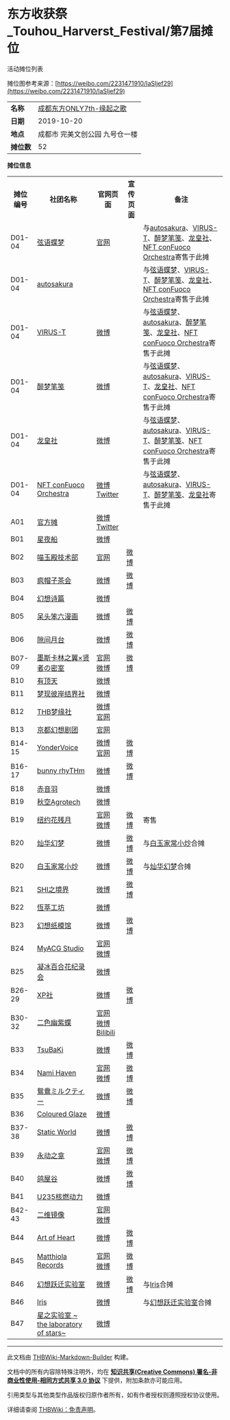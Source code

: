 # 东方收获祭_Touhou_Harverst_Festival/第7届摊位

<!-- source html: G:\repos\THBWiki-Markdown-Builder\THBWikiMarkdown\Temp\main\8\86\ns0%3A%E4%B8%9C%E6%96%B9%E6%94%B6%E8%8E%B7%E7%A5%AD_Touhou_Harverst_Festival%2F%E7%AC%AC7%E5%B1%8A%E6%91%8A%E4%BD%8D.html -->

活动摊位列表

  
摊位图参考来源：[https://weibo.com/2231471910/IaSljef29](https://weibo.com/2231471910/IaSljef29)
  
  
  

  


<table>

<tbody><tr>
<td><b>名称</b></td>
<td><a href="/%E4%B8%9C%E6%96%B9%E6%94%B6%E8%8E%B7%E7%A5%AD_Touhou_Harverst_Festival#7" title="东方收获祭 Touhou Harverst Festival">成都东方ONLY7th-缘起之歌</a>
</td></tr>
<tr>
<td><b>日期</b></td>
<td>2019-10-20
</td></tr>
<tr>
<td><b>地点</b></td>
<td>成都市 完美文创公园 九号仓一楼
</td></tr>
<tr>
<td><b>摊位数</b></td>
<td>52
</td></tr></tbody></table>


 **摊位信息**   

<table><tbody><tr><th>摊位编号</th><th>社团名称</th><th>官网页面</th><th>宣传页面</th><th>备注</th></tr><tr><td id="弦语蝶梦">D01-04</td><td><a href="./弦语蝶梦.md" title="弦语蝶梦">弦语蝶梦</a></td><td><a rel="nofollow" class="external text" href="http://strrationalism.cn/">官网</a></td><td></td><td>与<a href="./AUTOSAKURA.md" title="AUTOSAKURA" unred="">autosakura</a>、<a href="./Structure_Sound.md" title="Structure Sound" unred="">VIRUS-T</a>、<a href="./醉梦笔笺.md" title="醉梦笔笺">醉梦笔笺</a>、<a href="./龙皇社.md" title="龙皇社">龙皇社</a>、<a href="./NFT_conFuoco_orchestra.md" title="NFT conFuoco orchestra" unred="">NFT conFuoco Orchestra</a>寄售于此摊</td></tr>
<tr><td id="autosakura">D01-04</td><td><a href="./AUTOSAKURA.md" title="AUTOSAKURA" unred="">autosakura</a></td><td></td><td></td><td>与<a href="./弦语蝶梦.md" title="弦语蝶梦">弦语蝶梦</a>、<a href="./Structure_Sound.md" title="Structure Sound" unred="">VIRUS-T</a>、<a href="./醉梦笔笺.md" title="醉梦笔笺">醉梦笔笺</a>、<a href="./龙皇社.md" title="龙皇社">龙皇社</a>、<a href="./NFT_conFuoco_orchestra.md" title="NFT conFuoco orchestra" unred="">NFT conFuoco Orchestra</a>寄售于此摊</td></tr>
<tr><td id="VIRUS-T">D01-04</td><td><a href="./Structure_Sound.md" title="Structure Sound" unred="">VIRUS-T</a></td><td><a rel="nofollow" class="external text" href="https://weibo.com/u/7243077443">微博</a></td><td></td><td>与<a href="./弦语蝶梦.md" title="弦语蝶梦">弦语蝶梦</a>、<a href="./AUTOSAKURA.md" title="AUTOSAKURA" unred="">autosakura</a>、<a href="./醉梦笔笺.md" title="醉梦笔笺">醉梦笔笺</a>、<a href="./龙皇社.md" title="龙皇社">龙皇社</a>、<a href="./NFT_conFuoco_orchestra.md" title="NFT conFuoco orchestra" unred="">NFT conFuoco Orchestra</a>寄售于此摊</td></tr>
<tr><td id="醉梦笔笺">D01-04</td><td><a href="./醉梦笔笺.md" title="醉梦笔笺">醉梦笔笺</a></td><td><a rel="nofollow" class="external text" href="http://weibo.com/u/6400894377">微博</a></td><td></td><td>与<a href="./弦语蝶梦.md" title="弦语蝶梦">弦语蝶梦</a>、<a href="./AUTOSAKURA.md" title="AUTOSAKURA" unred="">autosakura</a>、<a href="./Structure_Sound.md" title="Structure Sound" unred="">VIRUS-T</a>、<a href="./龙皇社.md" title="龙皇社">龙皇社</a>、<a href="./NFT_conFuoco_orchestra.md" title="NFT conFuoco orchestra" unred="">NFT conFuoco Orchestra</a>寄售于此摊</td></tr>
<tr><td id="龙皇社">D01-04</td><td><a href="./龙皇社.md" title="龙皇社">龙皇社</a></td><td><a rel="nofollow" class="external text" href="https://weibo.com/u/3872706741">微博</a></td><td></td><td>与<a href="./弦语蝶梦.md" title="弦语蝶梦">弦语蝶梦</a>、<a href="./AUTOSAKURA.md" title="AUTOSAKURA" unred="">autosakura</a>、<a href="./Structure_Sound.md" title="Structure Sound" unred="">VIRUS-T</a>、<a href="./醉梦笔笺.md" title="醉梦笔笺">醉梦笔笺</a>、<a href="./NFT_conFuoco_orchestra.md" title="NFT conFuoco orchestra" unred="">NFT conFuoco Orchestra</a>寄售于此摊</td></tr>
<tr><td id="NFT_conFuoco_Orchestra">D01-04</td><td><a href="./NFT_conFuoco_orchestra.md" title="NFT conFuoco orchestra" unred="">NFT conFuoco Orchestra</a></td><td><a rel="nofollow" class="external text" href="https://weibo.com/u/6619838228">微博</a><br><a rel="nofollow" class="external text" href="https://twitter.com/NftoOfficial">Twitter</a></td><td></td><td>与<a href="./弦语蝶梦.md" title="弦语蝶梦">弦语蝶梦</a>、<a href="./AUTOSAKURA.md" title="AUTOSAKURA" unred="">autosakura</a>、<a href="./Structure_Sound.md" title="Structure Sound" unred="">VIRUS-T</a>、<a href="./醉梦笔笺.md" title="醉梦笔笺">醉梦笔笺</a>、<a href="./龙皇社.md" title="龙皇社">龙皇社</a>寄售于此摊</td></tr>
<tr><td id="成都THONLY">A01</td><td><a href="./成都THONLY.md" class="mw-redirect mw-disambig" title="成都THONLY">官方摊</a></td><td><a rel="nofollow" class="external text" href="http://weibo.com/thoinchengdu">微博</a><br><a rel="nofollow" class="external text" href="https://twitter.com/thoinchengdu">Twitter</a></td><td></td><td></td></tr>
<tr><td id="星夜船">B01</td><td><a href="./星夜船.md" title="星夜船">星夜船</a></td><td><a rel="nofollow" class="external text" href="https://weibo.com/AsteriaBoat">微博</a></td><td></td><td></td></tr>
<tr><td id="喵玉殿技术部">B02</td><td><a href="./喵玉殿技术部.md" title="喵玉殿技术部">喵玉殿技术部</a></td><td><a rel="nofollow" class="external text" href="http://dev.nyasama.com">官网</a></td><td><a rel="nofollow" class="external text" href="https://weibo.com/6264626421/IbOTv672Y">微博</a></td><td></td></tr>
<tr><td id="疯帽子茶会">B03</td><td><a href="./疯帽子茶会.md" title="疯帽子茶会">疯帽子茶会</a></td><td><a rel="nofollow" class="external text" href="https://weibo.com/u/5429931302">微博</a></td><td><a rel="nofollow" class="external text" href="https://weibo.com/5429931302/Ib0cXETpp">微博</a></td><td></td></tr>
<tr><td id="幻想诗篇Xanadu_Canto">B04</td><td><a href="./幻想诗篇Xanadu_Canto.md" title="幻想诗篇Xanadu Canto">幻想诗篇</a></td><td><a rel="nofollow" class="external text" href="https://weibo.com/nucleararcher">微博</a></td><td></td><td></td></tr>
<tr><td id="呆头笨六漫画">B05</td><td><a href="./呆头笨六漫画.md" title="呆头笨六漫画">呆头笨六漫画</a></td><td><a rel="nofollow" class="external text" href="https://weibo.com/5834754601">微博</a></td><td><a rel="nofollow" class="external text" href="https://weibo.com/5834754601/IbTcPzhfe">微博</a></td><td></td></tr>
<tr><td id="隙间月台">B06</td><td><a href="./隙间月台.md" title="隙间月台">隙间月台</a></td><td><a rel="nofollow" class="external text" href="https://weibo.com/u/6764662231">微博</a></td><td><a rel="nofollow" class="external text" href="https://weibo.com/6764662231/Icg3Cb2ZL">微博</a></td><td></td></tr>
<tr><td id="墨斯卡林之翼">B07-09</td><td><a href="./墨斯卡林之翼.md" title="墨斯卡林之翼">墨斯卡林之翼×贤者の密室</a></td><td><a rel="nofollow" class="external text" href="https://mescalines.51site.cn/1921">官网</a><br><a rel="nofollow" class="external text" href="https://weibo.com/munchem1921">微博</a></td><td><a rel="nofollow" class="external text" href="https://weibo.com/2697566561/IbNKphDLu">微博</a></td><td></td></tr>
<tr><td id="有顶天（同人社团）">B10</td><td><a href="./有顶天（同人社团）.md" title="有顶天（同人社团）">有顶天</a></td><td><a rel="nofollow" class="external text" href="https://weibo.com/u/5787657262">微博</a></td><td></td><td></td></tr>
<tr><td id="梦现彼岸结界社">B11</td><td><a href="./梦现彼岸结界社.md" title="梦现彼岸结界社">梦现彼岸结界社</a></td><td><a rel="nofollow" class="external text" href="https://weibo.com/u/5188679031">微博</a></td><td></td><td></td></tr>
<tr><td id="THB梦缘社">B12</td><td><a href="./THB梦缘社.md" title="THB梦缘社">THB梦缘社</a></td><td><a rel="nofollow" class="external text" href="https://weibo.com/thwiki">微博</a><br><a rel="nofollow" class="external text" href="https://dream.thwiki.cc">官网</a></td><td></td><td></td></tr>
<tr><td id="京都幻想剧团">B13</td><td><a href="./京都幻想剧团.md" title="京都幻想剧团">京都幻想剧团</a></td><td><a rel="nofollow" class="external text" href="http://kyotofantasytroupe.net/">官网</a></td><td></td><td></td></tr>
<tr><td id="Yonder_Voice">B14-15</td><td><a href="./Yonder_Voice.md" title="Yonder Voice">YonderVoice</a></td><td><a rel="nofollow" class="external text" href="https://weibo.com/yondervoice">微博</a><br><a rel="nofollow" class="external text" href="http://yondervoice.net/">官网</a></td><td><a rel="nofollow" class="external text" href="https://weibo.com/1946964710/Ic7TF30vX">微博</a></td><td></td></tr>
<tr><td id="bunny_rhyTHm">B16-17</td><td><a href="./bunny_rhyTHm.md" title="bunny rhyTHm">bunny rhyTHm</a></td><td><a rel="nofollow" class="external text" href="http://weibo.com/bunnyrhyTHm">微博</a></td><td><a rel="nofollow" class="external text" href="https://weibo.com/6027435934/Ic6NXgvxB">微博</a></td><td></td></tr>
<tr><td id="赤音羽">B18</td><td><a href="./赤音羽.md" title="赤音羽">赤音羽</a></td><td><a rel="nofollow" class="external text" href="https://weibo.com/hanachan0v0">微博</a></td><td></td><td></td></tr>
<tr><td id="秋空Agrotech">B19</td><td><a href="./秋空Agrotech.md" class="mw-redirect" title="秋空Agrotech">秋空Agrotech</a></td><td><a rel="nofollow" class="external text" href="https://weibo.com/u/6777366191">微博</a></td><td></td><td></td></tr>
<tr><td id="纽约花残月">B19</td><td><a href="./纽约花残月.md" title="纽约花残月">纽约花残月</a></td><td><a rel="nofollow" class="external text" href="http://www.newyorkhnt.com/">官网</a><br><a rel="nofollow" class="external text" href="https://weibo.com/nonomuraryotarou">微博</a></td><td><a rel="nofollow" class="external text" href="https://weibo.com/5259983328/Ic4odcvMb">微博</a></td><td>寄售</td></tr>
<tr><td id="灿华幻梦">B20</td><td><a href="./灿华幻梦.md" title="灿华幻梦">灿华幻梦</a></td><td><a rel="nofollow" class="external text" href="https://weibo.com/u/6778160330">微博</a></td><td><a rel="nofollow" class="external text" href="https://weibo.com/6778160330/IcgSLozI8">微博</a></td><td>与<a href="./白玉家常小炒.md" class="mw-redirect" title="白玉家常小炒">白玉家常小炒</a>合摊</td></tr>
<tr><td id="白玉家常小炒">B20</td><td><a href="./白玉家常小炒.md" class="mw-redirect" title="白玉家常小炒">白玉家常小炒</a></td><td><a rel="nofollow" class="external text" href="https://weibo.com/u/6702105040">微博</a></td><td><a rel="nofollow" class="external text" href="https://weibo.com/6702105040/Icbgtpw8M">微博</a></td><td>与<a href="./灿华幻梦.md" title="灿华幻梦">灿华幻梦</a>合摊</td></tr>
<tr><td id="SHI之境界">B21</td><td><a href="./SHI之境界.md" title="SHI之境界">SHI之境界</a></td><td><a rel="nofollow" class="external text" href="https://weibo.com/u/5436176581/">微博</a></td><td><a rel="nofollow" class="external text" href="https://weibo.com/5436176581/Icgbe76Lb">微博</a></td><td></td></tr>
<tr><td id="恆萃工坊">B22</td><td><a href="./恆萃工坊.md" title="恆萃工坊">恆萃工坊</a></td><td><a rel="nofollow" class="external text" href="https://weibo.com/u/1374223475">微博</a></td><td></td><td></td></tr>
<tr><td id="幻想纸模馆">B23</td><td><a href="./幻想纸模馆.md" title="幻想纸模馆">幻想纸模馆</a></td><td><a rel="nofollow" class="external text" href="https://weibo.com/u/2492806691">微博</a></td><td><a rel="nofollow" class="external text" href="https://weibo.com/2492806691/IaU2tzGzD">微博</a></td><td></td></tr>
<tr><td id="MyACG_Studio">B24</td><td><a href="./MyACG_Studio.md" title="MyACG Studio">MyACG Studio</a></td><td><a rel="nofollow" class="external text" href="http://www.myacg.cc/">官网</a><br><a rel="nofollow" class="external text" href="https://weibo.com/hjistc">微博</a></td><td></td><td></td></tr>
<tr><td id="凝冰百合花纪录会">B25</td><td><a href="./凝冰百合花纪录会.md" class="mw-redirect" title="凝冰百合花纪录会">凝冰百合花纪录会</a></td><td><a rel="nofollow" class="external text" href="https://weibo.com/ningbingjianzhan/">微博</a></td><td></td><td></td></tr>
<tr><td id="XP社">B26-29</td><td><a href="./XP社.md" title="XP社">XP社</a></td><td><a rel="nofollow" class="external text" href="https://weibo.com/u/6012292186">微博</a></td><td><a rel="nofollow" class="external text" href="https://weibo.com/6012292186/IceDdFfxD">微博</a></td><td></td></tr>
<tr><td id="二色幽紫蝶">B30-32</td><td><a href="./二色幽紫蝶.md" title="二色幽紫蝶">二色幽紫蝶</a></td><td><a rel="nofollow" class="external text" href="http://www.uzkk.net/">官网</a><br><a rel="nofollow" class="external text" href="https://weibo.com/youzidie">微博</a><br><a rel="nofollow" class="external text" href="https://space.bilibili.com/86865890">Bilibili</a></td><td></td><td></td></tr>
<tr><td id="TsuBaKi">B33</td><td><a href="./TsuBaKi.md" title="TsuBaKi">TsuBaKi</a></td><td><a rel="nofollow" class="external text" href="https://www.weibo.com/u/6016450219">微博</a></td><td><a rel="nofollow" class="external text" href="https://weibo.com/6016450219/Ic5VPDa5e">微博</a></td><td></td></tr>
<tr><td id="Nami_Haven">B34</td><td><a href="./Nami_Haven.md" title="Nami Haven">Nami Haven</a></td><td><a rel="nofollow" class="external text" href="https://www.namihaven.com/">官网</a><br><a rel="nofollow" class="external text" href="https://weibo.com/mariarionly">微博</a></td><td><a rel="nofollow" class="external text" href="https://weibo.com/6606965268/IbvcNjX8F">微博</a></td><td></td></tr>
<tr><td id="鴛鴦ミルクティー">B35</td><td><a href="./鴛鴦ミルクティー.md" title="鴛鴦ミルクティー">鴛鴦ミルクティー</a></td><td><a rel="nofollow" class="external text" href="https://weibo.com/u/7279723080">微博</a></td><td><a rel="nofollow" class="external text" href="https://weibo.com/7279723080/Ic6Lg2dUD">微博</a></td><td></td></tr>
<tr><td id="Coloured_Glaze（琉光溢彩）">B36</td><td><a href="./Coloured_Glaze（琉光溢彩）.md" title="Coloured Glaze（琉光溢彩）">Coloured Glaze</a></td><td><a rel="nofollow" class="external text" href="https://weibo.com/5235054105">微博</a></td><td></td><td></td></tr>
<tr><td id="Static_World">B37-38</td><td><a href="./Static_World.md" title="Static World">Static World</a></td><td><a rel="nofollow" class="external text" href="https://weibo.com/u/2246753633">微博</a></td><td><a rel="nofollow" class="external text" href="https://weibo.com/1583740571/IbE8gcJ4h">微博</a></td><td></td></tr>
<tr><td id="永动之龛">B39</td><td><a href="./永动之龛.md" title="永动之龛">永动之龛</a></td><td><a rel="nofollow" class="external text" href="https://www.forevershrine.net/">官网</a><br><a rel="nofollow" class="external text" href="https://weibo.com/forevershrine">微博</a></td><td><a rel="nofollow" class="external text" href="https://weibo.com/6098071811/IcgzhaKYc">微博</a></td><td></td></tr>
<tr><td id="鸽屋谷">B40</td><td><a href="./鸽屋谷.md" title="鸽屋谷">鸽屋谷</a></td><td><a rel="nofollow" class="external text" href="https://weibo.com/geugu">微博</a></td><td><a rel="nofollow" class="external text" href="https://weibo.com/6053090652/IbDtr2wCi">微博</a></td><td></td></tr>
<tr><td id="U235核燃动力">B41</td><td><a href="./U235核燃动力.md" title="U235核燃动力">U235核燃动力</a></td><td><a rel="nofollow" class="external text" href="https://weibo.com/235u">微博</a></td><td></td><td></td></tr>
<tr><td id="二维镜像">B42-43</td><td><a href="./二维镜像.md" class="mw-redirect" title="二维镜像">二维镜像</a></td><td><a rel="nofollow" class="external text" href="http://2ndark.namidaame.com/">官网</a><br><a rel="nofollow" class="external text" href="http://weibo.com/niikyouzou">微博</a></td><td></td><td></td></tr>
<tr><td id="Art_of_Heart">B44</td><td><a href="./Art_of_Heart.md" title="Art of Heart">Art of Heart</a></td><td><a rel="nofollow" class="external text" href="https://weibo.com/u/6896269536">微博</a></td><td><a rel="nofollow" class="external text" href="https://weibo.com/6896269536/Icfe9aiue">微博</a></td><td></td></tr>
<tr><td id="Matthiola_Records">B45</td><td><a href="./Matthiola_Records.md" title="Matthiola Records">Matthiola Records</a></td><td><a rel="nofollow" class="external text" href="http://matthiola-rec.net/">官网</a><br><a rel="nofollow" class="external text" href="http://weibo.com/matthiolarecords">微博</a></td><td><a rel="nofollow" class="external text" href="https://weibo.com/6011658050/IceX74Hvo">微博</a></td><td></td></tr>
<tr><td id="幻想跃迁实验室">B46</td><td><a href="./幻想跃迁实验室.md" title="幻想跃迁实验室">幻想跃迁实验室</a></td><td><a rel="nofollow" class="external text" href="https://weibo.com/LabLOF">微博</a></td><td><a rel="nofollow" class="external text" href="https://weibo.com/6349819065/IbtYOglm9">微博</a></td><td>与<a href="./Iris（同人社团）.md" title="Iris（同人社团）">Iris</a>合摊</td></tr>
<tr><td id="Iris（同人社团）">B46</td><td><a href="./Iris（同人社团）.md" title="Iris（同人社团）">Iris</a></td><td><a rel="nofollow" class="external text" href="https://weibo.com/p/1005057217509487">微博</a></td><td></td><td>与<a href="./幻想跃迁实验室.md" title="幻想跃迁实验室">幻想跃迁实验室</a>合摊</td></tr>
<tr><td id="星之实验室_~_the_laboratory_of_stars~">B47</td><td><a href="./星之实验室_~_the_laboratory_of_stars~.md" title="星之实验室 ~ the laboratory of stars~">星之实验室 ~ the laboratory of stars~</a></td><td><a rel="nofollow" class="external text" href="https://weibo.com/u/6569967445">微博</a></td><td></td><td></td></tr></tbody></table>







---

此文档由 [THBWiki-Markdown-Builder](https://github.com/Delsin-Yu/THBWiki-Markdown-Builder) 构建。

文档中的所有内容除特殊注明外，均在 [**知识共享(Creative Commons) 署名-非商业性使用-相同方式共享 3.0 协议**](https://creativecommons.org/licenses/by-sa/3.0/deed.zh-hans) 下提供，附加条款亦可能应用。

引用类型与其他类型作品版权归原作者所有，如有作者授权则遵照授权协议使用。

详细请查阅 [THBWiki：免责声明](https://thbwiki.cc/THBWiki:%E5%85%8D%E8%B4%A3%E5%A3%B0%E6%98%8E)。

